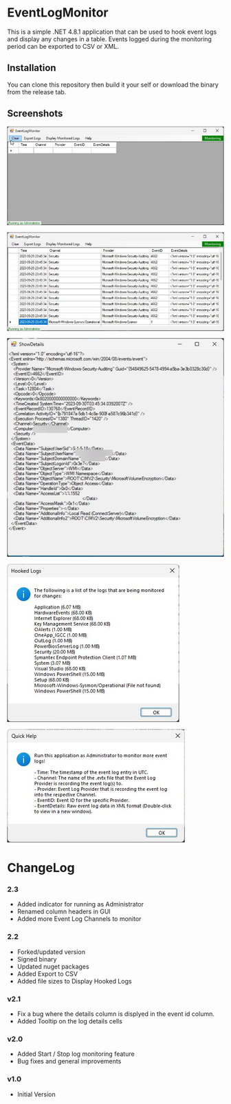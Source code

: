 # EventLogMonitor

This is a simple .NET 4.8.1 application that can be used to hook event logs and display any changes in a table. Events logged during the monitoring period can be exported to CSV or XML.

## Installation

You can clone this repository then build it your self or download the binary from the release tab.

## Screenshots

![GUI](https://raw.githubusercontent.com/AndrewRathbun/EventLogMonitor/master/imgs/GUI.jpg)

![GUIpopulated](https://raw.githubusercontent.com/AndrewRathbun/EventLogMonitor/master/imgs/GUIpopulated.jpg)

![EventDetails](https://raw.githubusercontent.com/AndrewRathbun/EventLogMonitor/master/imgs/EventDetails.jpg)

![HookedLogs](https://raw.githubusercontent.com/AndrewRathbun/EventLogMonitor/master/imgs/HookedLogs.jpg)

![Help](https://raw.githubusercontent.com/AndrewRathbun/EventLogMonitor/master/imgs/Help.jpg)

# ChangeLog

### 2.3
* Added indicator for running as Administrator
* Renamed column headers in GUI
* Added more Event Log Channels to monitor

### 2.2
* Forked/updated version
* Signed binary
* Updated nuget packages
* Added Export to CSV
* Added file sizes to Display Hooked Logs

### v2.1
* Fix a bug where the details column is displyed in the event id column.
* Added Tooltip on the log details cells

### v2.0
* Added Start / Stop log monitoring feature
* Bug fixes and general improvements

### v1.0
* Initial Version
